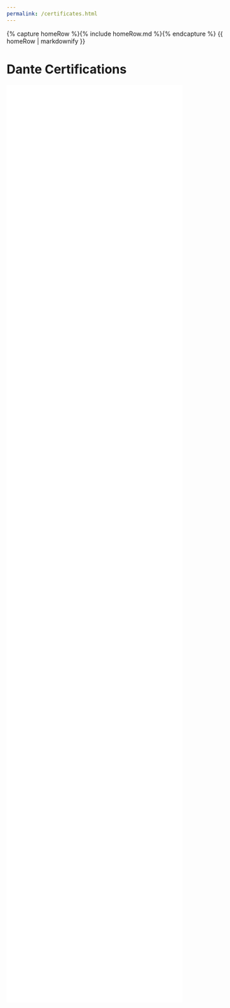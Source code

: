 ```yaml
---
permalink: /certificates.html
---
```


<body>
    {% capture homeRow %}{% include homeRow.md %}{% endcapture %}
    {{ homeRow | markdownify }}
</body>

# Dante Certifications

<embed src="scottensound.com/assets/pdfs/lvl1.pdf" width="80%" height="700px" />
<embed src="/pdfs/lvl2.pdf" width="80%" height="700px" />
<embed src="/pdfs/lvl3.pdf" width="80%" height="700px" />

